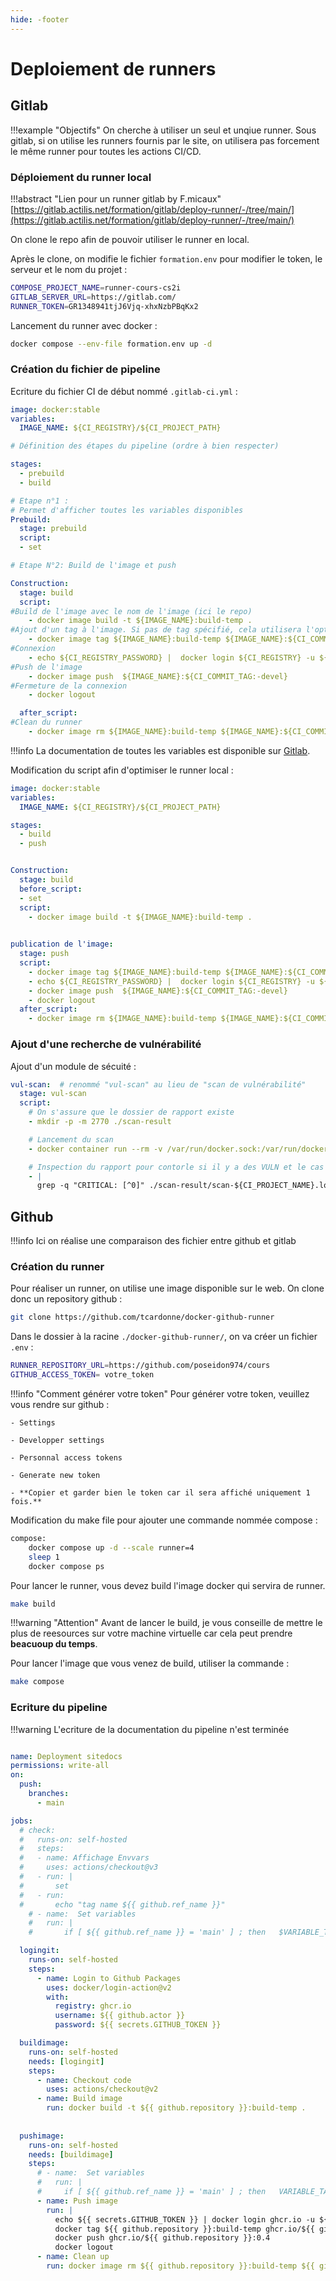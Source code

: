 ```yaml
---
hide: -footer
---
```


# Deploiement de runners

## Gitlab

!!!example "Objectifs"
    On cherche à utiliser un seul et unqiue runner. Sous gitlab, si on utilise les runners fournis par le site, on utilisera pas forcement le même runner pour toutes les actions CI/CD.

### Déploiement du runner local

!!!abstract "Lien pour un runner gitlab by F.micaux"
    [https://gitlab.actilis.net/formation/gitlab/deploy-runner/-/tree/main/](https://gitlab.actilis.net/formation/gitlab/deploy-runner/-/tree/main/)

On clone le repo afin de pouvoir utiliser le runner en local.

Après le clone, on modifie le fichier `formation.env` pour modifier le token, le serveur et le nom du projet :

```bash
COMPOSE_PROJECT_NAME=runner-cours-cs2i
GITLAB_SERVER_URL=https://gitlab.com/
RUNNER_TOKEN=GR1348941tjJ6Vjq-xhxNzbPBqKx2
```

Lancement du runner avec docker :

```bash
docker compose --env-file formation.env up -d
```

### Création du fichier de pipeline

Ecriture du fichier CI de début nommé `.gitlab-ci.yml` :

```yml
image: docker:stable
variables:
  IMAGE_NAME: ${CI_REGISTRY}/${CI_PROJECT_PATH}

# Définition des étapes du pipeline (ordre à bien respecter)

stages:  
  - prebuild 
  - build

# Etape n°1 :
# Permet d'afficher toutes les variables disponibles
Prebuild:
  stage: prebuild 
  script:
  - set 

# Etape N°2: Build de l'image et push

Construction:      
  stage: build
  script:
#Build de l'image avec le nom de l'image (ici le repo)
    - docker image build -t ${IMAGE_NAME}:build-temp .
#Ajout d'un tag à l'image. Si pas de tag spécifié, cela utilisera l'option -devel
    - docker image tag ${IMAGE_NAME}:build-temp ${IMAGE_NAME}:${CI_COMMIT_TAG:-devel}
#Connexion 
    - echo ${CI_REGISTRY_PASSWORD} |  docker login ${CI_REGISTRY} -u ${CI_REGISTRY_USER} --password-stdin
#Push de l'image
    - docker image push  ${IMAGE_NAME}:${CI_COMMIT_TAG:-devel}
#Fermeture de la connexion 
    - docker logout

  after_script:
#Clean du runner
    - docker image rm ${IMAGE_NAME}:build-temp ${IMAGE_NAME}:${CI_COMMIT_TAG:-devel}

```

!!!info
    La documentation de toutes les variables est disponible sur [Gitlab](https://docs.gitlab.com/ee/ci/variables/predefined_variables.html).


Modification du script afin d'optimiser le runner local :

```yml
image: docker:stable
variables:
  IMAGE_NAME: ${CI_REGISTRY}/${CI_PROJECT_PATH}

stages:     
  - build
  - push


Construction:      
  stage: build
  before_script:
  - set 
  script:
    - docker image build -t ${IMAGE_NAME}:build-temp .
    

publication de l'image:
  stage: push
  script:
    - docker image tag ${IMAGE_NAME}:build-temp ${IMAGE_NAME}:${CI_COMMIT_TAG:-devel}
    - echo ${CI_REGISTRY_PASSWORD} |  docker login ${CI_REGISTRY} -u ${CI_REGISTRY_USER} --password-stdin
    - docker image push  ${IMAGE_NAME}:${CI_COMMIT_TAG:-devel}
    - docker logout
  after_script:
    - docker image rm ${IMAGE_NAME}:build-temp ${IMAGE_NAME}:${CI_COMMIT_TAG:-devel}
```

### Ajout d'une recherche de vulnérabilité

Ajout d'un module de sécuité :

```yml
vul-scan:  # renommé "vul-scan" au lieu de "scan de vulnérabilité"
  stage: vul-scan
  script:
    # On s'assure que le dossier de rapport existe
    - mkdir -p -m 2770 ./scan-result

    # Lancement du scan
    - docker container run --rm -v /var/run/docker.sock:/var/run/docker.sock -v trivy-cache:/root/.cache/ aquasec/trivy --cache-dir /root/.cache/  image --scanners vuln --no-progress ${IMAGE_NAME}:build-temp | tee ./scan-result/scan-${CI_PROJECT_NAME}.log

    # Inspection du rapport pour contorle si il y a des VULN et le cas échéant si on doit ou pas s'arrêter
    - |
      grep -q "CRITICAL: [^0]" ./scan-result/scan-${CI_PROJECT_NAME}.log && if [ ${STOP_IF_VULNERABILITY_FOUND:-0} != 0 ] ; then  echo "Vulnérabilité CRITICAL détectée, arrêt du pipeline" && exit 1  ; fi ; true

```


## Github

!!!info
  Ici on réalise une comparaison des fichier entre github et gitlab

### Création du runner

Pour réaliser un runner, on utilise une image disponible sur le web. On clone donc un repository github :

```bash
git clone https://github.com/tcardonne/docker-github-runner
```
Dans le dossier à la racine `./docker-github-runner/`, on va créer un fichier `.env` :

```bash
RUNNER_REPOSITORY_URL=https://github.com/poseidon974/cours
GITHUB_ACCESS_TOKEN= votre_token
```

!!!info "Comment générer votre token"
    Pour générer votre token, veuillez vous rendre sur github :

    - Settings

    - Developper settings

    - Personnal access tokens

    - Generate new token

    - **Copier et garder bien le token car il sera affiché uniquement 1 fois.**

Modification du make file pour ajouter une commande nommée compose :
```bash
compose:
	docker compose up -d --scale runner=4
	sleep 1
	docker compose ps 

```
Pour lancer le runner, vous devez build l'image docker qui servira de runner. 

```bash
make build
```
!!!warning "Attention"
    Avant de lancer le build, je vous conseille de mettre le plus de reesources sur votre machine virtuelle car cela peut prendre **beacuoup du temps**.

Pour lancer l'image que vous venez de build, utiliser la commande :

```bash 
make compose
```

### Ecriture du pipeline 

!!!warning 
    L'ecriture de la documentation du pipeline n'est terminée

```yml

name: Deployment sitedocs
permissions: write-all
on:
  push:
    branches:
      - main

jobs:
  # check:
  #   runs-on: self-hosted
  #   steps:
  #   - name: Affichage Envvars
  #     uses: actions/checkout@v3
  #   - run: |
  #       set
  #   - run: 
  #       echo "tag name ${{ github.ref_name }}"
    # - name:  Set variables
    #   run: |
    #       if [ ${{ github.ref_name }} = 'main' ] ; then   $VARIABLE_TAG='devel' ; else  $VARIABLE_TAG=${{github.ref_name}} ; fi

  logingit:
    runs-on: self-hosted
    steps:
      - name: Login to Github Packages
        uses: docker/login-action@v2
        with:
          registry: ghcr.io
          username: ${{ github.actor }}
          password: ${{ secrets.GITHUB_TOKEN }}

  buildimage:
    runs-on: self-hosted
    needs: [logingit]
    steps:
      - name: Checkout code
        uses: actions/checkout@v2
      - name: Build image
        run: docker build -t ${{ github.repository }}:build-temp .
     
  
  pushimage:
    runs-on: self-hosted
    needs: [buildimage]
    steps:
      # - name:  Set variables
      #   run: |
      #     if [ ${{ github.ref_name }} = 'main' ] ; then   VARIABLE_TAG='devel' ; else  VARIABLE_TAG=${{github.ref_name}} ; fi
      - name: Push image
        run: |
          echo ${{ secrets.GITHUB_TOKEN }} | docker login ghcr.io -u ${{ github.actor }} --password-stdin
          docker tag ${{ github.repository }}:build-temp ghcr.io/${{ github.repository }}:0.4
          docker push ghcr.io/${{ github.repository }}:0.4
          docker logout
      - name: Clean up
        run: docker image rm ${{ github.repository }}:build-temp ${{ github.repository }}:0.4

```
